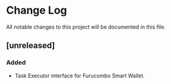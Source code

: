 # Change Log

All notable changes to this project will be documented in this file.

## [unreleased]

### Added

- Task Executor interface for Furucombo Smart Wallet.
